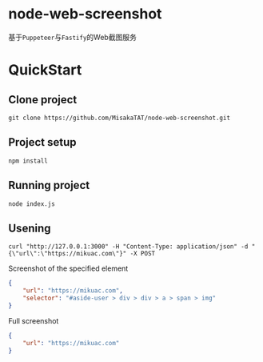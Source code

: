 # node-web-screenshot
基于`Puppeteer`与`Fastify`的Web截图服务

# QuickStart

## Clone project
```
git clone https://github.com/MisakaTAT/node-web-screenshot.git
```

## Project setup
```
npm install
```

## Running project
```
node index.js
```

## Usening
```shell
curl "http://127.0.0.1:3000" -H "Content-Type: application/json" -d "{\"url\":\"https://mikuac.com\"}" -X POST
```
Screenshot of the specified element
```json
{
    "url": "https://mikuac.com",
    "selector": "#aside-user > div > div > a > span > img"
}
```
Full screenshot
```json
{
    "url": "https://mikuac.com"
}
```
